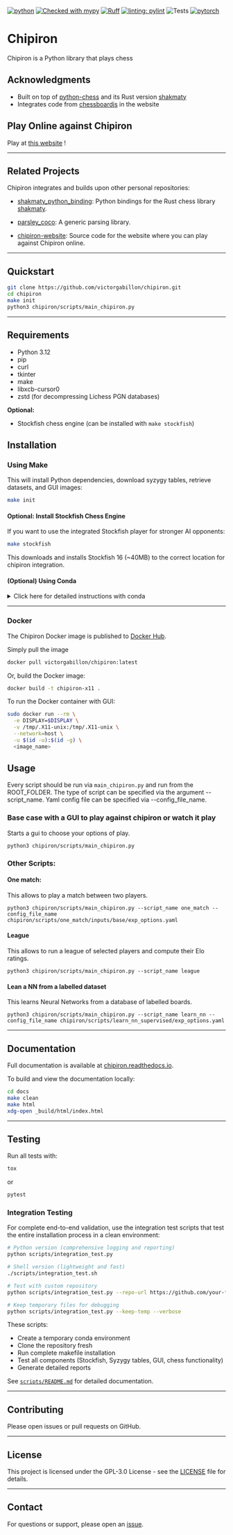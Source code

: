 [![python](https://img.shields.io/badge/Python-3.12-blue)](https://www.python.org)
[![Checked with mypy](http://www.mypy-lang.org/static/mypy_badge.svg)](http://mypy-lang.org/)
[![Ruff](https://img.shields.io/endpoint?url=https://raw.githubusercontent.com/astral-sh/ruff/main/assets/badge/v2.json)](https://github.com/astral-sh/ruff)
[![linting: pylint](https://img.shields.io/badge/linting-pylint-yellowgreen)](https://github.com/PyCQA/pylint)
![Tests](https://github.com/victorgabillon/chipiron/actions/workflows/ci.yaml/badge.svg)
[![pytorch](https://img.shields.io/badge/PyTorch-2.1.2-EE4C2C.svg?style=flat&logo=pytorch)](https://pytorch.org)

# Chipiron

Chipiron is a Python library that plays chess

## Acknowledgments

- Built on top of [python-chess](https://github.com/niklasf/python-chess) and its Rust version [shakmaty](https://github.com/niklasf/shakmaty)
- Integrates code from [chessboardjs](https://github.com/oakmac/chessboardjs/) in the website



## Play Online against Chipiron

Play at
[this website](https://chipiron-759534873716.europe-west1.run.app/) !


---

## Related Projects

Chipiron integrates and builds upon other personal repositories:

- [shakmaty_python_binding](https://github.com/victorgabillon/shakmaty_python_binding):
  Python bindings for the Rust chess library [shakmaty](https://github.com/niklasf/shakmaty).

- [parsley_coco](https://github.com/victorgabillon/parsley_coco):
  A generic parsing library.

- [chipiron-website](https://github.com/victorgabillon/chipiron-website):
  Source code for the website where you can play against Chipiron online.



---

## Quickstart

```bash
git clone https://github.com/victorgabillon/chipiron.git
cd chipiron
make init
python3 chipiron/scripts/main_chipiron.py
```

---

## Requirements

* Python 3.12
* pip
* curl
* tkinter
* make
* libxcb-cursor0
* zstd (for decompressing Lichess PGN databases)

**Optional:**
* Stockfish chess engine (can be installed with `make stockfish`)

## Installation

### Using Make

This will install Python dependencies, download syzygy tables, retrieve datasets, and GUI images:

```bash
make init
```

#### Optional: Install Stockfish Chess Engine

If you want to use the integrated Stockfish player for stronger AI opponents:

```bash
make stockfish
```

This downloads and installs Stockfish 16 (~40MB) to the correct location for chipiron integration.


#### (Optional) Using Conda

<details>
<summary>Click here for detailed instructions with conda</summary>

```bash
git clone https://github.com/victorgabillon/chipiron.git
cd chipiron
conda create --name chipiron3.12 python==3.12
conda activate chipiron3.12
conda install -c conda-forge tk=*=xft_* # to fix graphical problems with tkinter
make init
```
</details>

---

### Docker

The Chipiron Docker image is  published to [Docker Hub](https://hub.docker.com/r/victorgabillon/chipiron).

Simply pull the image

```bash
docker pull victorgabillon/chipiron:latest
```

Or, build the Docker image:
```bash
docker build -t chipiron-x11 .
```

To run the Docker container with GUI:
```bash
sudo docker run --rm \
  -e DISPLAY=$DISPLAY \
  -v /tmp/.X11-unix:/tmp/.X11-unix \
  --network=host \
  -u $(id -u):$(id -g) \
  <image_name>
```

## Usage

Every script should be run via `main_chipiron.py` and run from the ROOT_FOLDER. The type of script can be specified via the argument --script_name. Yaml config file can be specified via --config_file_name.

### Base case with a GUI to play against chipiron or watch it play

Starts a gui to choose your options of play.

```console
python3 chipiron/scripts/main_chipiron.py
```

### Other Scripts:

#### One match:

This allows to play a match between two players.

```console
python3 chipiron/scripts/main_chipiron.py --script_name one_match --config_file_name chipiron/scripts/one_match/inputs/base/exp_options.yaml
```

#### League

This allows to run a league of selected players and compute their Elo ratings.





```console
python3 chipiron/scripts/main_chipiron.py --script_name league
```


#### Lean a NN from a labelled dataset

This learns Neural Networks from a database of labelled boards.
```console
python3 chipiron/scripts/main_chipiron.py --script_name learn_nn --config_file_name chipiron/scripts/learn_nn_supervised/exp_options.yaml
```


<!---### Script: learn nn from supervised datasets
This learns Neural Networks from a database of labelled boards.
```console
python3 main_chipiron.py --script_name learn_nn --config_file_name scripts/learn_nn_supervised/exp_options.yaml
```
-->




---

## Documentation

Full documentation is available at [chipiron.readthedocs.io](https://chipiron.readthedocs.io/en/latest/).

To build and view the documentation locally:

```bash
cd docs
make clean
make html
xdg-open _build/html/index.html
```

---

## Testing

Run all tests with:
```bash
tox
```
or
```bash
pytest
```

### Integration Testing

For complete end-to-end validation, use the integration test scripts that test the entire installation process in a clean environment:

```bash
# Python version (comprehensive logging and reporting)
python scripts/integration_test.py

# Shell version (lightweight and fast)
./scripts/integration_test.sh

# Test with custom repository
python scripts/integration_test.py --repo-url https://github.com/your-fork/chipiron.git

# Keep temporary files for debugging
python scripts/integration_test.py --keep-temp --verbose
```

These scripts:
- Create a temporary conda environment
- Clone the repository fresh
- Run complete makefile installation
- Test all components (Stockfish, Syzygy tables, GUI, chess functionality)
- Generate detailed reports

See [`scripts/README.md`](scripts/README.md) for detailed documentation.

---

## Contributing

Please open issues or pull requests on GitHub.

---

## License

This project is licensed under the GPL-3.0 License - see the [LICENSE](LICENSE) file for details.

---

## Contact

For questions or support, please open an [issue](https://github.com/victorgabillon/chipiron/issues).

